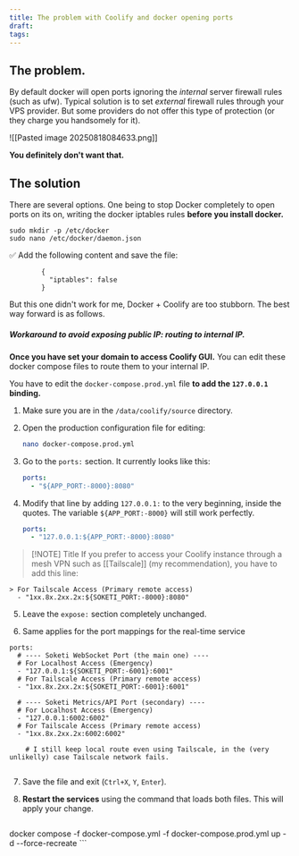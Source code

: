 ```yaml
---
title: The problem with Coolify and docker opening ports
draft:
tags:
---
```


## The problem. 
By default docker will open ports ignoring the *internal* server firewall rules (such as ufw). Typical solution is to set *external* firewall rules through your VPS provider. But some providers do not offer this type of protection (or they charge you handsomely for it).

![[Pasted image 20250818084633.png]]

**You definitely don't want that.** 

## The solution

There are several options. One being to stop Docker completely to open ports on its on, writing the docker iptables rules **before you install docker.** 

```
sudo mkdir -p /etc/docker
sudo nano /etc/docker/daemon.json
```

✅ Add the following content and save the file:

```
        {
          "iptables": false
        }
```

But this one didn't work for me, Docker + Coolify are too stubborn. The best way forward is as follows. 

##### Workaround to avoid exposing public IP: routing to internal IP.
**Once you have set your domain to access Coolify GUI.** You can edit these docker compose files to route them to your internal IP. 

You have to edit the `docker-compose.prod.yml` file **to add the `127.0.0.1` binding.**

1.  Make sure you are in the `/data/coolify/source` directory.
2.  Open the production configuration file for editing:

    ```bash
    nano docker-compose.prod.yml
    ```

3.  Go to the `ports:` section. It currently looks like this:

    ```yaml
    ports:
      - "${APP_PORT:-8000}:8080"
    ```

4.  Modify that line by adding `127.0.0.1:` to the very beginning, inside the quotes. The variable `${APP_PORT:-8000}` will still work perfectly.

    ```yaml
    ports:
      - "127.0.0.1:${APP_PORT:-8000}:8080"
    ```


> [!NOTE] Title
> If you prefer to access your Coolify instance through a mesh VPN such as [[Tailscale]] (my recommendation), you have to add this line: 
> 
```
> For Tailscale Access (Primary remote access)
  - "1xx.8x.2xx.2x:${SOKETI_PORT:-8000}:8080"
```


5.  Leave the `expose:` section completely unchanged.

6. Same applies for the port mappings for the real-time service 

```
ports:
  # ---- Soketi WebSocket Port (the main one) ----
  # For Localhost Access (Emergency)
  - "127.0.0.1:${SOKETI_PORT:-6001}:6001" 
  # For Tailscale Access (Primary remote access)
  - "1xx.8x.2xx.2x:${SOKETI_PORT:-6001}:6001"

  # ---- Soketi Metrics/API Port (secondary) ----
  # For Localhost Access (Emergency)
  - "127.0.0.1:6002:6002"
  # For Tailscale Access (Primary remote access)
  - "1xx.8x.2xx.2x:6002:6002"
    
	# I still keep local route even using Tailscale, in the (very unlikelly) case Tailscale network fails. 
    
```

7.  Save the file and exit (`Ctrl+X`, `Y`, `Enter`).

8.  **Restart the services** using the command that loads both files. This will apply your change.

    ```bash
docker compose -f docker-compose.yml -f docker-compose.prod.yml up -d --force-recreate
    ```

